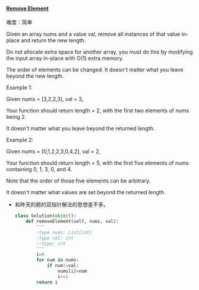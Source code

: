 #### [Remove Element](https://leetcode-cn.com/problems/remove-element/)

难度：简单

Given an array nums and a value val, remove all instances of that value in-place and return the new length.



Do not allocate extra space for another array, you must do this by modifying the input array in-place with O(1) extra memory.



The order of elements can be changed. It doesn't matter what you leave beyond the new length.



Example 1:



Given nums = [3,2,2,3], val = 3,

Your function should return length = 2, with the first two elements of nums being 2.

It doesn't matter what you leave beyond the returned length.

Example 2:



Given nums = [0,1,2,2,3,0,4,2], val = 2,

Your function should return length = 5, with the first five elements of nums containing 0, 1, 3, 0, and 4.



Note that the order of those five elements can be arbitrary.

It doesn't matter what values are set beyond the returned length.

- 和昨天的题的双指针解法的思想差不多。

  ```python
  class Solution(object):
      def removeElement(self, nums, val):
          """
          :type nums: List[int]
          :type val: int
          :rtype: int
          """
          i=0
          for num in nums:
              if num!=val:
                  nums[i]=num
                  i+=1
          return i
  ```

  

